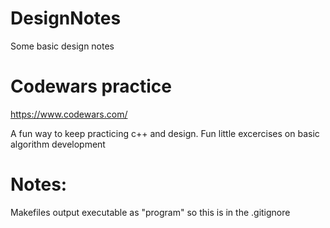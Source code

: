 # DesignNotes
Some basic design notes


# Codewars practice
https://www.codewars.com/

A fun way to keep practicing c++ and design. Fun little excercises on basic algorithm development



# Notes:
Makefiles output executable as "program" so this is in the .gitignore
